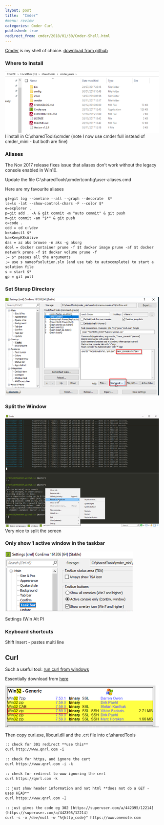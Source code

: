 ```yaml
---
layout: post
title:  "Cmder"
#menu: review
categories: Cmder Curl
published: true 
redirect_from: cmder/2018/01/30/Cmder-Shell.html 
---
```

[Cmder](http://cmder.net/) is my shell of choice. [download from github](https://github.com/cmderdev/cmder/releases)
### Where to Install
![ps](/assets/2018-01-30/c.png)  
I install in C:\sharedTools\cmder (note I now use cmder full instead of cmder_mini - but both are fine) 

### Aliases
The Nov 2017 release fixes issue that aliases don't work without the legacy console enabled in Win10.

Update the file C:\sharedTools\cmder\config\user-aliases.cmd

Here are my favourite aliases

```
gl=git log --oneline --all --graph --decorate  $*
ls=ls -lat --show-control-chars -F --color $*
e=explorer .
p=git add . -A & git commit -m "auto commit" & git push
m=git commit -am "$*" & git push
c=code .
cdd = cd c:\dev
k=kubectl $*
ka=KeepK8sAlive
das = az aks browse -n aks -g aksrg
ddel = docker container prune -f $t docker image prune -af $t docker network prune -f $t docker volume prune -f
;= $* passes all the arguments
;= use s nameofsolution.sln (and use tab to autocomplete) to start a solution file
s = start $*
gp = git pull
```

### Set Starup Directory
![ps](/assets/2018-01-30/startup.png)

### Split the Window
![ps](/assets/2018-01-30/split.png)
Very nice to split the screen

### Only show 1 active window in the taskbar
![ps](/assets/2018-01-30/active.png)

Settings (Win Alt P)

### Keyboard shortcuts
Shift Insert - pastes multi line

## Curl
Such a useful tool: 
[run curl from windows](https://superuser.com/questions/134685/run-curl-commands-from-windows-console)  

Essentially download from [here](https://curl.haxx.se/download.html#Win32)

![ps](/assets/2018-04-23/curl.png)  

Then copy curl.exe, libcurl.dll and the .crt file into c:\sharedTools

```
:: check for 301 redirect **use this**
curl http://www.qnrl.com -i

:: check for https, and ignore the cert
curl https://www.qnrl.com -i -k

:: check for redirect to www ignoring the cert
curl https://qnrl.com -k

:: just show header information and not html **does not do a GET - uses HEAD**
curl https://www.qnrl.com -I

:: just gives the code eg 302 [https://superuser.com/a/442395/12214](https://superuser.com/a/442395/12214)
curl -s -o /dev/null -w "%{http_code}" https://www.onenote.com
```

